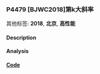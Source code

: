 
### P4479 [BJWC2018]第k大斜率


其他标签: **2018**, **北京**, **高性能**

#### Description


#### Analysis


#### [Code](../../cpp/44/p4479.cpp)


